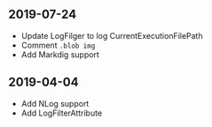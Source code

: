 ﻿## 2019-07-24

- Update LogFilger to log CurrentExecutionFilePath
- Comment `.blob img`
- Add Markdig support

## 2019-04-04
- Add NLog support
- Add LogFilterAttribute